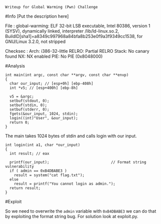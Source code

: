 `Writeup for Global Warming (Pwn) Challenge`

#Info
[Put the description here]

File : global-warming: ELF 32-bit LSB executable, Intel 80386, version 1 (SYSV), dynamically linked, interpreter /lib/ld-linux.so.2, BuildID[sha1]=a8349c997968a84bfa8b253e0f9a3f9349cc1538, for GNU/Linux 3.2.0, not stripped

Checksec : Arch:     i386-32-little
           RELRO:    Partial RELRO
           Stack:    No canary found
           NX:       NX enabled
           PIE:      No PIE (0x8048000)

#Analysis

```
int main(int argc, const char **argv, const char **envp)
{
  char our_input; // [esp+0h] [ebp-408h]
  int *v5; // [esp+400h] [ebp-8h]

  v5 = &argc;
  setbuf(stdout, 0);
  setbuf(stdin, 0);
  setbuf(stderr, 0);
  fgets(&our_input, 1024, stdin);
  login((int)"User", &our_input);
  return 0;
}
```

The main takes 1024 bytes of stdin and calls login with our input.

```
int login(int a1, char *our_input)
{
  int result; // eax

  printf(our_input);                            // Format string vulnerability
  if ( admin == 0xB4DBABE3 )
    result = system("cat flag.txt");
  else
    result = printf("You cannot login as admin.");
  return result;
}
```

#Exploit

So we need to overwrite the `admin` variable with `0xB4DBABE3` we can do that by exploiting the format string bug. For solution look at exploit.py.
